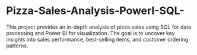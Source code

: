 # Pizza-Sales-Analysis-PowerI-SQL-
This project provides an in-depth analysis of pizza sales using SQL for data processing and Power BI for visualization. The goal is to uncover key insights into sales performance, best-selling items, and customer ordering patterns.
